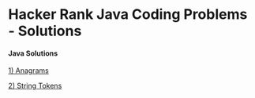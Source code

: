 # Hacker Rank Java Coding Problems - Solutions

#### Java Solutions

[1) Anagrams](https://github.com/veerrajukakarla434/2025-Java-Coding-Solutions-Pilot-Project/blob/main/HackerRank/Strings/P0001-Anagram-Solution.md)

[2) String Tokens](https://github.com/veerrajukakarla434/2025-Java-Coding-Solutions-Pilot-Project/blob/main/HackerRank/Strings/P0002-String-Tokens-Solution.md)

